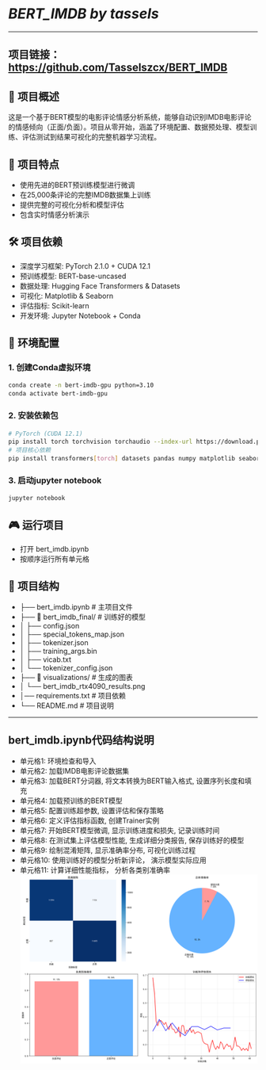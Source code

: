 # _***BERT_IMDB by tassels***_

---
## 项目链接：https://github.com/Tasselszcx/BERT_IMDB

## 📖 项目概述
这是一个基于BERT模型的电影评论情感分析系统，能够自动识别IMDB电影评论的情感倾向（正面/负面）。项目从零开始，涵盖了环境配置、数据预处理、模型训练、评估测试到结果可视化的完整机器学习流程。

## 🎯 项目特点
- 使用先进的BERT预训练模型进行微调
- 在25,000条评论的完整IMDB数据集上训练
- 提供完整的可视化分析和模型评估
- 包含实时情感分析演示

## 🛠️ 项目依赖
- 深度学习框架: PyTorch 2.1.0 + CUDA 12.1
- 预训练模型: BERT-base-uncased
- 数据处理: Hugging Face Transformers & Datasets
- 可视化: Matplotlib & Seaborn
- 评估指标: Scikit-learn
- 开发环境: Jupyter Notebook + Conda
  
## 🚀 环境配置
### 1. 创建Conda虚拟环境
``` bash
conda create -n bert-imdb-gpu python=3.10
conda activate bert-imdb-gpu
```

### 2. 安装依赖包
``` bash
# PyTorch (CUDA 12.1)
pip install torch torchvision torchaudio --index-url https://download.pytorch.org/whl/cu121
# 项目核心依赖
pip install transformers[torch] datasets pandas numpy matplotlib seaborn scikit-learn tqdm jupyter
```

### 3. 启动jupyter notebook
```bash
jupyter notebook
```

## 🎮 运行项目
- 打开 bert_imdb.ipynb
- 按顺序运行所有单元格

## 📁 项目结构
- ├── bert_imdb.ipynb # 主项目文件
- ├── 📁 bert_imdb_final/ # 训练好的模型
- │ ├── config.json
- │ ├── special_tokens_map.json
- │ ├── tokenizer.json
- │ ├── training_args.bin
- │ ├── vicab.txt
- │ └── tokenizer_config.json
- ├── 📁 visualizations/ # 生成的图表
- │ └── bert_imdb_rtx4090_results.png
- │── requirements.txt # 项目依赖
- └── README.md # 项目说明
---

## bert_imdb.ipynb代码结构说明
- 单元格1: 环境检查和导入
- 单元格2: 加载IMDB电影评论数据集
- 单元格3: 加载BERT分词器, 将文本转换为BERT输入格式, 设置序列长度和填充
- 单元格4: 加载预训练的BERT模型
- 单元格5: 配置训练超参数, 设置评估和保存策略
- 单元格6: 定义评估指标函数, 创建Trainer实例
- 单元格7: 开始BERT模型微调, 显示训练进度和损失, 记录训练时间
- 单元格8: 在测试集上评估模型性能, 生成详细分类报告, 保存训练好的模型
- 单元格9: 绘制混淆矩阵, 显示准确率分布, 可视化训练过程
- 单元格10: 使用训练好的模型分析新评论， 演示模型实际应用
- 单元格11: 计算详细性能指标， 分析各类别准确率
   ![arch](visualizations/bert_imdb_rtx4090_results.png)

